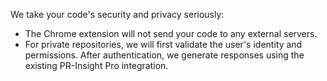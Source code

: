 We take your code's security and privacy seriously:

- The Chrome extension will not send your code to any external servers.
- For private repositories, we will first validate the user's identity and permissions. After authentication, we generate responses using the existing PR-Insight Pro integration.

